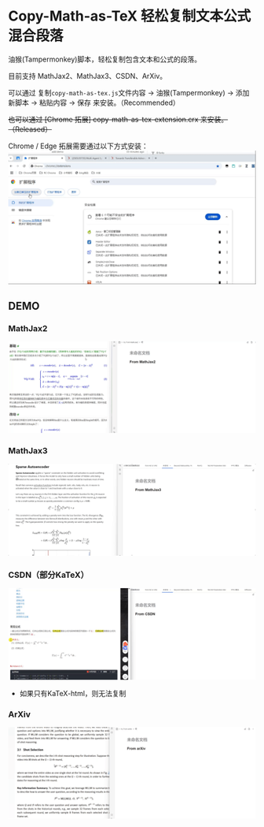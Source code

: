# Copy-Math-as-TeX 轻松复制文本公式混合段落

油猴(Tampermonkey)脚本，轻松复制包含文本和公式的段落。

目前支持 MathJax2、MathJax3、CSDN、ArXiv。

可以通过 复制`copy-math-as-tex.js`文件内容 -> 油猴(Tampermonkey) -> 添加新脚本 -> 粘贴内容 -> 保存 来安装。（Recommended）

~~也可以通过 [Chrome 拓展] copy-math-as-tex-extension.crx 来安装。（Released）~~

Chrome / Edge 拓展需要通过以下方式安装：
![Chrome 拓展安装方法](demo/chrome.gif)

## DEMO

### MathJax2
![MathJax2 示例](demo/mathjax2.gif)


### MathJax3
![MathJax3 示例](demo/mathjax3.gif)

### CSDN（部分KaTeX）
![CSDN 示例](demo/csdn.gif)

+ 如果只有KaTeX-html，则无法复制

### ArXiv
![ArXiv 示例](demo/arxiv.gif)